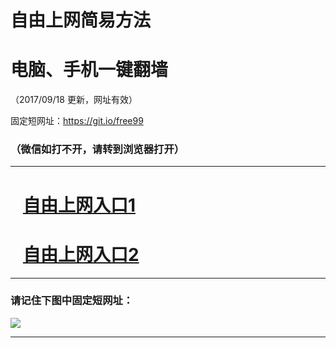 ﻿# 自由上网简易方法

# 电脑、手机一键翻墙

（2017/09/18 更新，网址有效）

固定短网址：https://git.io/free99

### （微信如打不开，请转到浏览器打开）


***





# &nbsp;&nbsp; <a href="http://ft326431333.fwq-tz1005.info/fwqtz01.html?t=091800127478 " target="_blank">自由上网入口1</a>
# &nbsp;&nbsp; <a href="http://ft2343228353.fwq-tz1006.info/fwqtz02.html?t=091800127196 " target="_blank">自由上网入口2</a>
***

### 请记住下图中固定短网址：

<img src="https://s3-us-west-2.amazonaws.com/fwq-1001/yjfq-20170905okok.png" /> 


***

